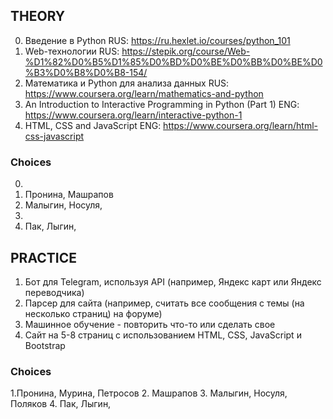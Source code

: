 ## THEORY

0. Введение в Python RUS: https://ru.hexlet.io/courses/python_101
1. Web-технологии RUS: https://stepik.org/course/Web-%D1%82%D0%B5%D1%85%D0%BD%D0%BE%D0%BB%D0%BE%D0%B3%D0%B8%D0%B8-154/
2. Математика и Python для анализа данных RUS: https://www.coursera.org/learn/mathematics-and-python
3. An Introduction to Interactive Programming in Python (Part 1) ENG: https://www.coursera.org/learn/interactive-python-1
4. HTML, CSS and JavaScript ENG: https://www.coursera.org/learn/html-css-javascript

### Choices


0. 
1. Пронина, Машрапов
2. Малыгин, Носуля, 
3. 
4. Пак, Лыгин,

## PRACTICE

1. Бот для Telegram, используя API (например, Яндекс карт или Яндекс переводчика)
2. Парсер для сайта (например, считать все сообщения с темы (на несколько страниц)  на форуме)
3. Машинное обучение - повторить что-то или сделать свое 
4. Cайт на 5-8 страниц с использованием HTML, CSS, JavaScript и Bootstrap

### Choices

1.Пронина, Мурина, Петросов
2. Машрапов
3. Малыгин, Носуля, Поляков
4. Пак, Лыгин,


